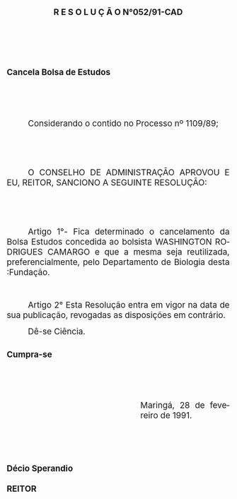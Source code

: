 <body lang=PT-BR style='tab-interval:36.0pt'>

<div class=Section1>

<p class=MsoNormal align=center style='text-align:center'><b><span
style='font-size:14.0pt;mso-bidi-font-size:10.0pt'>R E S O L U Ç Ã O
N°052/91-CAD<o:p></o:p></span></b></p>

<p class=MsoNormal align=center style='text-align:center'><span
style='font-size:14.0pt;mso-bidi-font-size:10.0pt'><![if !supportEmptyParas]>&nbsp;<![endif]><o:p></o:p></span></p>

<p class=MsoNormal style='text-align:justify'><span style='font-size:14.0pt;
mso-bidi-font-size:10.0pt'><![if !supportEmptyParas]>&nbsp;<![endif]><o:p></o:p></span></p>

<h1 style='text-align:justify'><b><span style='font-size:14.0pt;mso-bidi-font-size:
10.0pt'>Cancela Bolsa de Estudos<o:p></o:p></span></b></h1>

<p class=MsoNormal style='text-align:justify'><span style='font-size:14.0pt;
mso-bidi-font-size:10.0pt'><![if !supportEmptyParas]>&nbsp;<![endif]><o:p></o:p></span></p>

<p class=MsoNormal style='text-align:justify'><span style='font-size:14.0pt;
mso-bidi-font-size:10.0pt'><![if !supportEmptyParas]>&nbsp;<![endif]><o:p></o:p></span></p>

<p class=MsoNormal style='text-align:justify;text-indent:36.0pt'><span
style='font-size:14.0pt;mso-bidi-font-size:10.0pt'>Considerando o contido no
Processo nº 1109/89;<o:p></o:p></span></p>

<p class=MsoNormal style='text-align:justify;text-indent:36.0pt'><span
style='font-size:14.0pt;mso-bidi-font-size:10.0pt'><![if !supportEmptyParas]>&nbsp;<![endif]><o:p></o:p></span></p>

<p class=MsoNormal style='text-align:justify'><span style='font-size:14.0pt;
mso-bidi-font-size:10.0pt'><![if !supportEmptyParas]>&nbsp;<![endif]><o:p></o:p></span></p>

<p class=MsoNormal style='text-align:justify;text-indent:36.0pt'><span
style='font-size:14.0pt;mso-bidi-font-size:10.0pt'>O CONSELHO DE ADMINISTRAÇÃO
APROVOU E EU, REITOR, SANCIONO A SEGUINTE RESOLUÇÃO:<o:p></o:p></span></p>

<p class=MsoNormal style='text-align:justify;text-indent:36.0pt'><span
style='font-size:14.0pt;mso-bidi-font-size:10.0pt'><![if !supportEmptyParas]>&nbsp;<![endif]><o:p></o:p></span></p>

<p class=MsoNormal style='text-align:justify'><span style='font-size:14.0pt;
mso-bidi-font-size:10.0pt'><![if !supportEmptyParas]>&nbsp;<![endif]><o:p></o:p></span></p>

<p class=MsoNormal style='text-align:justify;text-indent:36.0pt'><span
style='font-size:14.0pt;mso-bidi-font-size:10.0pt'>Artigo 1°- Fica determinado
o cancelamento da Bolsa Estudos concedida ao bolsista WASHINGTON RODRIGUES
CAMARGO e que a mesma seja reutilizada, preferencialmente, pelo Departamento de
Biologia desta :Fundação.<o:p></o:p></span></p>

<p class=MsoNormal style='text-align:justify;text-indent:36.0pt'><span
style='font-size:14.0pt;mso-bidi-font-size:10.0pt'><![if !supportEmptyParas]>&nbsp;<![endif]><o:p></o:p></span></p>

<p class=MsoNormal style='text-align:justify;text-indent:36.0pt'><span
style='font-size:14.0pt;mso-bidi-font-size:10.0pt'>Artigo 2° Esta Resolução
entra em vigor na data de sua publicação, revogadas as disposições em
contrário.<o:p></o:p></span></p>

<p class=MsoNormal style='text-align:justify;text-indent:36.0pt'><span
style='font-size:14.0pt;mso-bidi-font-size:10.0pt'>Dê-se Ciência.<o:p></o:p></span></p>

<h2 style='text-align:justify'><span style='font-size:14.0pt;mso-bidi-font-size:
10.0pt'>Cumpra-se<o:p></o:p></span></h2>

<p class=MsoNormal style='text-align:justify'><span style='font-size:14.0pt;
mso-bidi-font-size:10.0pt'><![if !supportEmptyParas]>&nbsp;<![endif]><o:p></o:p></span></p>

<p class=MsoNormal style='text-align:justify'><span style='font-size:14.0pt;
mso-bidi-font-size:10.0pt'><![if !supportEmptyParas]>&nbsp;<![endif]><o:p></o:p></span></p>

<p class=MsoNormal style='margin-left:8.0cm;text-align:justify;page-break-after:
avoid;mso-outline-level:1'><span style='font-size:14.0pt;mso-bidi-font-size:
10.0pt'>Maringá, 28 de fevereiro de 1991.<o:p></o:p></span></p>

<p class=MsoNormal style='text-align:justify'><span style='font-size:14.0pt;
mso-bidi-font-size:10.0pt'><![if !supportEmptyParas]>&nbsp;<![endif]><o:p></o:p></span></p>

<p class=MsoNormal style='text-align:justify'><span style='font-size:14.0pt;
mso-bidi-font-size:10.0pt'><![if !supportEmptyParas]>&nbsp;<![endif]><o:p></o:p></span></p>

<h3><span style='font-size:14.0pt;mso-bidi-font-size:10.0pt'>Décio Sperandio<o:p></o:p></span></h3>

<h3><span style='font-size:14.0pt;mso-bidi-font-size:10.0pt'>REITOR<o:p></o:p></span></h3>

</div>

</body>
